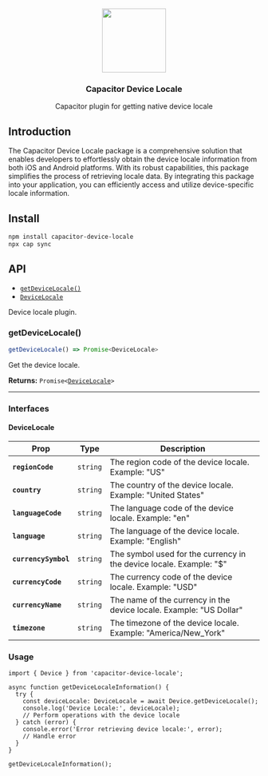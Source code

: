 <p align="center"><br><img src="https://avatars.githubusercontent.com/u/63735538" width="128" height="128" /></p>
<h3 align="center">Capacitor Device Locale</h3>
<p align="center">
  Capacitor plugin for getting native device locale
</p>

## Introduction

The Capacitor Device Locale package is a comprehensive solution that enables developers to effortlessly obtain the device locale information from both iOS and Android platforms. With its robust capabilities, this package simplifies the process of retrieving locale data. By integrating this package into your application, you can efficiently access and utilize device-specific locale information.

## Install

```bash
npm install capacitor-device-locale
npx cap sync
```

## API

<docgen-index>

* [`getDeviceLocale()`](#getdevicelocale)
* [`DeviceLocale`](#DeviceLocale)

</docgen-index>

<docgen-api>
<!--Update the source file JSDoc comments and rerun docgen to update the docs below-->

Device locale plugin.

### getDeviceLocale()

```typescript
getDeviceLocale() => Promise<DeviceLocale>
```

Get the device locale.

**Returns:** <code>Promise&lt;<a href="#devicelocale">DeviceLocale</a>&gt;</code>

--------------------


### Interfaces


#### DeviceLocale

| Prop                 | Type                | Description                                                         |
| -------------------- | ------------------- | ------------------------------------------------------------------- |
| **`regionCode`**     | <code>string</code> | The region code of the device locale. Example: "US"                 |
| **`country`**        | <code>string</code> | The country of the device locale. Example: "United States"          |
| **`languageCode`**   | <code>string</code> | The language code of the device locale. Example: "en"               |
| **`language`**       | <code>string</code> | The language of the device locale. Example: "English"               |
| **`currencySymbol`** | <code>string</code> | The symbol used for the currency in the device locale. Example: "$" |
| **`currencyCode`**   | <code>string</code> | The currency code of the device locale. Example: "USD"              |
| **`currencyName`**   | <code>string</code> | The name of the currency in the device locale. Example: "US Dollar" |
| **`timezone`**       | <code>string</code> | The timezone of the device locale. Example: "America/New_York"      |

### Usage

```
import { Device } from 'capacitor-device-locale';

async function getDeviceLocaleInformation() {
  try {
    const deviceLocale: DeviceLocale = await Device.getDeviceLocale();
    console.log('Device Locale:', deviceLocale);
    // Perform operations with the device locale
  } catch (error) {
    console.error('Error retrieving device locale:', error);
    // Handle error
  }
}

getDeviceLocaleInformation();
```

</docgen-api>
